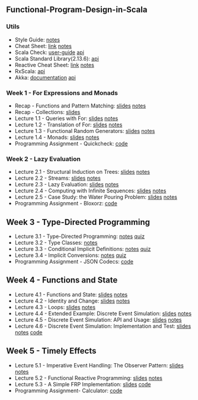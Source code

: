 ## Functional-Program-Design-in-Scala

### Utils
- Style Guide: [notes](https://github.com/mariasintea/Functional-Program-Design-in-Scala/blob/main/utils/Style-Guide.pdf)
- Cheat Sheet: [link](https://docs.scala-lang.org/cheatsheets/) [notes](https://github.com/mariasintea/Functional-Program-Design-in-Scala/blob/main/utils/Cheat-Sheet.pdf)
- Scala Check: [user-guide](https://github.com/typelevel/scalacheck/blob/main/doc/UserGuide.md) [api](https://www.scalacheck.org/files/scalacheck_2.11-1.12.2-api/index.html#package)
- Scala Standard Library(2.13.6): [api](https://www.scala-lang.org/api/current/)
- Reactive Cheat Sheet: [link](https://github.com/sjuvekar/reactive-programming-scala/blob/master/ReactiveCheatSheet.md) [notes](https://github.com/mariasintea/Functional-Program-Design-in-Scala/blob/main/utils/Reactive-Cheat-Sheet.pdf)
- RxScala: [api](http://reactivex.io/rxscala/scaladoc/index.html#package)
- Akka: [documentation](https://doc.akka.io/docs/akka/2.4/scala.html) [api](https://doc.akka.io/api/akka/2.4/)


### Week 1 - For Expressions and Monads
- Recap - Functions and Pattern Matching: [slides](https://github.com/mariasintea/Functional-Program-Design-in-Scala/blob/main/week-1/Recap-Functions-and-Pattern-Matching.pdf) [notes](https://github.com/mariasintea/Functional-Program-Design-in-Scala/blob/main/week-1/Recap-Functions-and-Pattern-Matching-Notes.pdf)
- Recap - Collections: [slides](https://github.com/mariasintea/Functional-Program-Design-in-Scala/blob/main/week-1/Recap-Collections.pdf) 
- Lecture 1.1 - Queries with For: [slides](https://github.com/mariasintea/Functional-Program-Design-in-Scala/blob/main/week-1/Lecture1.1-Queries-with-For.pdf) [notes](https://github.com/mariasintea/Functional-Program-Design-in-Scala/blob/main/week-1/Lecture1.1-Queries-with-For-Notes.pdf)
- Lecture 1.2 - Translation of For: [slides](https://github.com/mariasintea/Functional-Program-Design-in-Scala/blob/main/week-1/Lecture1.2-Translation-of-For.pdf) [notes](https://github.com/mariasintea/Functional-Program-Design-in-Scala/blob/main/week-1/Lecture1.2-Translation-of-For-Notes.pdf)
- Lecture 1.3 - Functional Random Generators: [slides]() [notes]()
- Lecture 1.4 - Monads: [slides]() [notes]()
- Programming Assignment - Quickcheck: [code]()

### Week 2 - Lazy Evaluation
- Lecture 2.1 - Structural Induction on Trees: [slides]() [notes]()
- Lecture 2.2 - Streams: [slides]() [notes]()
- Lecture 2.3 - Lazy Evaluation: [slides]() [notes]()
- Lecture 2.4 - Computing with Infinite Sequences: [slides]() [notes]()
- Lecture 2.5 - Case Study: the Water Pouring Problem: [slides]() [notes]()
- Programming Assignment - Bloxorz: [code]()

## Week 3 - Type-Directed Programming
- Lecture 3.1 - Type-Directed Programming: [notes]() [quiz]()
- Lecture 3.2 - Type Classes: [notes]()
- Lecture 3.3 - Conditional Implicit Definitions: [notes]() [quiz]()
- Lecture 3.4 - Implicit Conversions: [notes]() [quiz]()
- Programming Assignment - JSON Codecs: [code]()

## Week 4 - Functions and State
- Lecture 4.1 - Functions and State: [slides]() [notes]()
- Lecture 4.2 - Identity and Change: [slides]() [notes]()
- Lecture 4.3 - Loops: [slides]() [notes]()
- Lecture 4.4 - Extended Example: Discrete Event Simulation: [slides]() [notes]()
- Lecture 4.5 - Discrete Event Simulation: API and Usage: [slides]() [notes]()
- Lecture 4.6 - Discrete Event Simulation: Implementation and Test: [slides]() [notes]() [code]()

## Week 5 - Timely Effects
- Lecture 5.1 - Imperative Event Handling: The Observer Pattern: [slides]() [notes]()
- Lecture 5.2 - Functional Reactive Programming: [slides]() [notes]()
- Lecture 5.3 - A Simple FRP Implementation: [slides]() [code]()
- Programming Assignment- Calculator: [code]()
